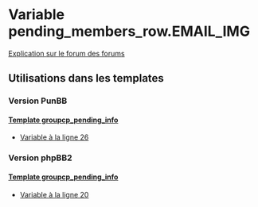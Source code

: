 # Variable pending_members_row.EMAIL_IMG
[Explication sur le forum des forums](http://forum.forumactif.com/t294113-listing-des-variables#pending_members_row.EMAIL_IMG)
## Utilisations dans les templates
### Version PunBB
#### [Template groupcp_pending_info](punbb/groupcp_pending_info.md)
* [Variable à la ligne 26](../punbb/groupcp_pending_info.tpl#L26)
### Version phpBB2
#### [Template groupcp_pending_info](subsilver/groupcp_pending_info.md)
* [Variable à la ligne 20](../subsilver/groupcp_pending_info.tpl#L20)